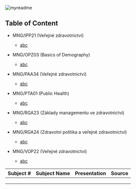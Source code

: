 ![myreadme](https://user-images.githubusercontent.com/70707092/95544092-d0b72880-09bf-11eb-90f7-bdca493307f7.png)

## Table of Content

- MNG/IPP21 (Veřejné zdravotnictví)

  - [abc]()


- MNG/OPZ03 (Basics of Demography)

  - [abc]()    
  

- MNG/PAA34 (Veřejné zdravotnictví)

  - [abc]()   
  

- MNG/PTA01 (Public Health)

  - [abc]()    
  

- MNG/RGA23 (Základy managementu ve zdravotnictví)

  - [abc]()   
  
  
- MNG/RGA24 (Zdravotní politika a veřejné zdravotnictví)

  - [abc]()   
  
  
  
- MNG/VOP22 (Veřejné zdravotnictví)

  - [abc]()   
  
  
| Subject #     | Subject Name  | Presentation  | Source        |  
|:-------------:|:-------------:|:-------------:|:-------------:|
|   |   |   |   |   |
|   |   |   |   |   |
|   |   |   |   |   |
  
  